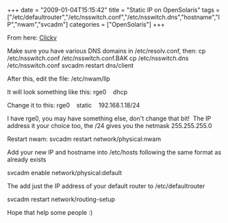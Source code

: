 +++
date = "2009-01-04T15:15:42"
title = "Static IP on OpenSolaris"
tags = ["/etc/defaultrouter","/etc/nsswitch.conf","/etc/nsswitch.dns","hostname","IP","nwam","svcadm"]
categories = ["OpenSolaris"]
+++

From here: [Clicky][1]

Make sure you have various DNS domains in /etc/resolv.conf, then:
cp /etc/nsswitch.conf /etc/nsswitch.conf.BAK
cp /etc/nsswitch.dns /etc/nsswitch.conf
svcadm restart dns/client

After this, edit the file: /etc/nwam/llp

It will look something like this:
rge0    dhcp

Change it to this:
rge0    static    192.168.1.18/24

I have rge0, you may have something else, don't change that bit!  The IP address it your choice too, the /24 gives you the netmask 255.255.255.0

Restart nwam:
svcadm restart network/physical:nwam

Add your new IP and hostname into /etc/hosts following the same format as already exists

svcadm enable network/physical:default

The add just the IP address of your default router to /etc/defaultrouter

svcadm restart network/routing-setup

Hope that help some people :)

  [1]: http://malsserver.blogspot.com/2008/08/setting-up-static-network-configuration.html
